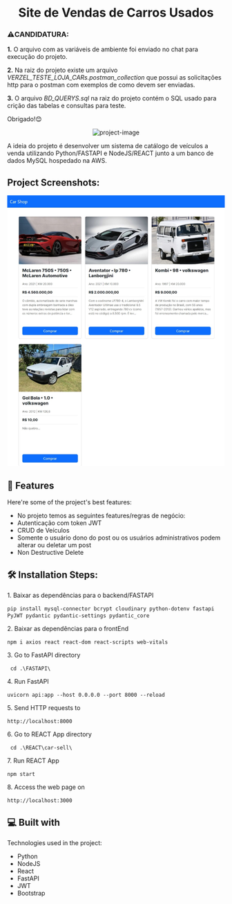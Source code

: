 <h1 align="center" id="title">Site de Vendas de Carros Usados</h1>
<div>
  <h3> ⚠️CANDIDATURA: </h3> 
  <p> <b>1.</b> O arquivo com as variáveis de ambiente foi enviado no chat para execução do projeto.</p>
  <p> <b>2.</b> Na raiz do projeto existe um arquivo <i>VERZEL_TESTE_LOJA_CARs.postman_collection</i> que possui as solicitações http para o postman com exemplos de como devem ser enviadas. </p>
  <p>  <b>3.</b> O arquivo <i>BD_QUERYS.sql</i> na raiz do projeto contém o SQL usado para crição das tabelas e consultas para teste.</p>
  <p>Obrigado!😊</p>
</div>
<p align="center"><img src="https://socialify.git.ci/edrsjunior/TESTE-Dev_FullStack_Junior/image?description=1&amp;descriptionEditable=Um%20projeto%20feito%20como%20prova%20para%20Dev%20Fullstack%20Junior&amp;forks=1&amp;issues=1&amp;language=1&amp;logo=https%3A%2F%2Fgithub.com%2Fedrsjunior.png&amp;name=1&amp;owner=1&amp;pattern=Signal&amp;pulls=1&amp;stargazers=1&amp;theme=Light" alt="project-image"></p>

<p id="description">A ideia do projeto é desenvolver um sistema de catálogo de veículos a venda utilizando Python/FASTAPI e NodeJS/REACT junto a um banco de dados MySQL hospedado na AWS.</p>

<!--
<h2>🚀 Demo</h2>

[url demo](url demo)
-->

<h2>Project Screenshots:</h2>

<img src="https://github.com/edrsjunior/TESTE-Dev_FullStack_Junior/blob/main/screenshots/Example%20App.jpeg" alt="project-screenshot" width="1920" height="/">

  
  
<h2>🧐 Features</h2>

Here're some of the project's best features:

*   No projeto temos as seguintes features/regras de negócio:
*   Autenticação com token JWT
*   CRUD de Veículos
*   Somente o usuário dono do post ou os usuários administrativos podem alterar ou deletar um post
*   Non Destructive Delete

<h2>🛠️ Installation Steps:</h2>

<p>1. Baixar as dependências para o backend/FASTAPI</p>

```
pip install mysql-connector bcrypt cloudinary python-dotenv fastapi PyJWT pydantic pydantic-settings pydantic_core
```

<p>2. Baixar as dependências para o frontEnd</p>

```
npm i axios react react-dom react-scripts web-vitals
```

<p>3. Go to FastAPI directory</p>

```
 cd .\FASTAPI\
```

<p>4. Run FastAPI</p>

```
uvicorn api:app --host 0.0.0.0 --port 8000 --reload
```

<p>5. Send HTTP requests to</p>

```
http://localhost:8000
```

<p>6. Go to REACT App directory</p>

```
 cd .\REACT\car-sell\
```

<p>7. Run REACT App</p>

```
npm start
```

<p>8. Access the web page on</p>

```
http://localhost:3000
```

  
  
<h2>💻 Built with</h2>

Technologies used in the project:

*   Python
*   NodeJS
*   React
*   FastAPI
*   JWT
*   Bootstrap
